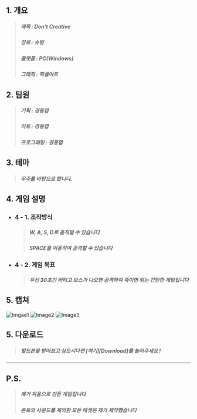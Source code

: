 ## 1. 개요
  >##### 제목 : Don't Creative
  >##### 장르 : 슈팅 
  >##### 플랫폼 : PC(Windows)
  >##### 그래픽 : 픽셀아트  

## 2. 팀원 
  >##### 기획 : 경동엽
  >##### 아트 : 경동엽 
  >##### 프로그래밍 : 경동엽 

## 3. 테마 
  >##### 우주를 바탕으로 합니다.

## 4. 게임 설명 
  + ### 4 - 1. 조작방식
    >##### W, A, S, D로 움직일 수 있습니다
    >##### SPACE을 이용하여 공격할 수 있습니다
  + ### 4 - 2. 게임 목표
    >##### 우선 30초간 버티고 보스가 나오면 공격하여 죽이면 되는 간단한 게임입니다 

## 5. 캡쳐
  ![Imgae1](https://user-images.githubusercontent.com/100222624/176907501-986b89c5-0f28-43e5-a7f0-90e41e58accb.png)
  ![Image2](https://user-images.githubusercontent.com/100222624/176907506-e6e8f61f-f531-4965-95a0-c5e9f3757227.PNG)
  ![Image3](https://user-images.githubusercontent.com/100222624/176907508-d037b4fe-dfd7-4723-aeef-6325b2f9baae.png)

## 5. 다운로드 
  >##### 빌드본을 받아보고 싶으시다면 [여기][Download]를 눌러주세요 !
---

## P.S.
  >##### 제가 처음으로 만든 게임입니다 
  >##### 폰트와 사운드를 제외한 모든 에셋은 제가 제작했습니다


